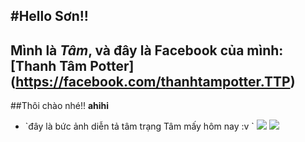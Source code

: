 #Hello Sơn!!
---
Mình là *Tâm*, và đây là Facebook của mình: [Thanh Tâm Potter] (https://facebook.com/thanhtampotter.TTP)
---
##Thôi chào nhé!! **ahihi**
<ul>

<li>`đây là bức ảnh diễn tả tâm trạng Tâm mấy hôm nay :v `
<img src = "http://i.imgur.com/Lsa0H0a.jpg?1">

<img src = "http://prntscr.com/ecadtu">
